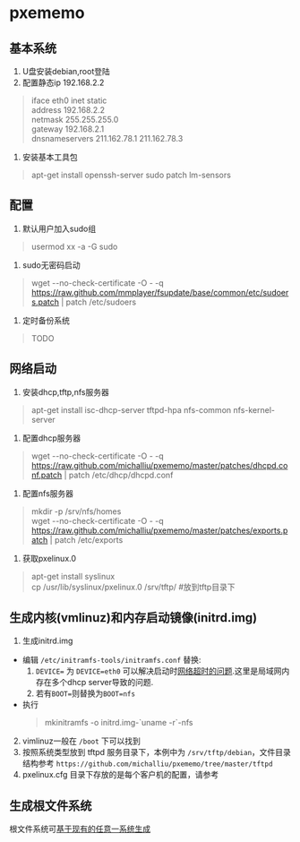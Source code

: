 pxememo
=======

基本系统
----
1. U盘安装debian,root登陆
1. 配置静态ip 192.168.2.2
> iface eth0 inet static  
        address 192.168.2.2  
        netmask 255.255.255.0  
        gateway 192.168.2.1  
        dnsnameservers 211.162.78.1 211.162.78.3
        
1. 安装基本工具包
> apt-get install openssh-server sudo patch lm-sensors

配置
----
1. 默认用户加入sudo组
> usermod xx -a -G sudo

1. sudo无密码启动
> wget --no-check-certificate -O - -q https://raw.github.com/mmplayer/fsupdate/base/common/etc/sudoers.patch | patch /etc/sudoers

1. 定时备份系统
> TODO

网络启动
----
1. 安装dhcp,tftp,nfs服务器
>  apt-get install isc-dhcp-server tftpd-hpa nfs-common nfs-kernel-server

1. 配置dhcp服务器
> wget --no-check-certificate -O - -q https://raw.github.com/michalliu/pxememo/master/patches/dhcpd.conf.patch | patch /etc/dhcp/dhcpd.conf

1. 配置nfs服务器
> mkdir -p /srv/nfs/homes  
> wget --no-check-certificate -O - -q https://raw.github.com/michalliu/pxememo/master/patches/exports.patch | patch /etc/exports

1. 获取pxelinux.0
> apt-get install syslinux  
  cp /usr/lib/syslinux/pxelinux.0 /srv/tftp/ #放到tftp目录下

生成内核(vmlinuz)和内存启动镜像(initrd.img)
----
1. 生成initrd.img
  * 编辑 `/etc/initramfs-tools/initramfs.conf` 替换:
    1. `DEVICE=` 为 `DEVICE=eth0` 可以解决启动时[网络超时的问题](http://askubuntu.com/questions/330832/ubuntu-12-04-pxe-boot-fail-with-message-ip-config-no-response-after-secs).这里是局域网内存在多个dhcp server导致的问题.
    1. 若有`BOOT=`则替换为`BOOT=nfs`
  * 执行
    > mkinitramfs -o initrd.img-\`uname -r\`-nfs
2. vimlinuz一般在 `/boot` 下可以找到
3. 按照系统类型放到 tftpd 服务目录下，本例中为 `/srv/tftp/debian`，文件目录结构参考 `https://github.com/michalliu/pxememo/tree/master/tftpd`
4. pxelinux.cfg 目录下存放的是每个客户机的配置，请参考

生成根文件系统
----
根文件系统可[基于现有的任意一系统生成](/fsbootstrap)
